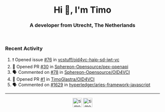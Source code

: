 <h1 align="center">Hi 👋, I'm Timo</h1>
<h3 align="center">A developer from Utrecht, The Netherlands</h3>
<br/>
<!-- https://github.com/rahuldkjain/github-profile-readme-generator --!>

<!--  <p align="left"><img src="https://github-readme-stats.vercel.app/api?username=timoglastra&show_icons=true&count_private=true&" alt="timoglastra" /></p> --!>

<!--
Github language stats
<p align="left"><img src="https://github-readme-stats.vercel.app/api/top-langs/?username=timoglastra&layout=compact" alt="timoglastra" /><p>
-->

<!-- Codestats language stats -->
<!-- <p align="left"><img src="https://codestats-readme.vercel.app/api/top-langs/?username=timoglastra&layout=compact&language_count=12" alt="timoglastra" /><p>    --!>
  
<h3>Recent Activity</h3>

<!--START_SECTION:activity-->
1. ❗ Opened issue [#76](https://github.com/vcstuff/oid4vc-haip-sd-jwt-vc/issues/76) in [vcstuff/oid4vc-haip-sd-jwt-vc](https://github.com/vcstuff/oid4vc-haip-sd-jwt-vc)
2. 💪 Opened PR [#30](https://github.com/Sphereon-Opensource/pex-openapi/pull/30) in [Sphereon-Opensource/pex-openapi](https://github.com/Sphereon-Opensource/pex-openapi)
3. 🗣 Commented on [#78](https://github.com/Sphereon-Opensource/OID4VCI/pull/78#issuecomment-1816092986) in [Sphereon-Opensource/OID4VCI](https://github.com/Sphereon-Opensource/OID4VCI)
4. 💪 Opened PR [#1](https://github.com/TimoGlastra/OID4VCI/pull/1) in [TimoGlastra/OID4VCI](https://github.com/TimoGlastra/OID4VCI)
5. 🗣 Commented on [#1629](https://github.com/hyperledger/aries-framework-javascript/pull/1629#issuecomment-1815821875) in [hyperledger/aries-framework-javascript](https://github.com/hyperledger/aries-framework-javascript)
<!--END_SECTION:activity-->

---

<p align="center">
<a href="https://twitter.com/timoglastra" target="blank"><img align="center" src="https://cdn.jsdelivr.net/npm/simple-icons@3.0.1/icons/twitter.svg" alt="timoglastra" height="30" width="30" /></a>
<a href="https://linkedin.com/in/timoglastra" target="blank"><img align="center" src="https://cdn.jsdelivr.net/npm/simple-icons@3.0.1/icons/linkedin.svg" alt="timoglastra" height="30" width="30" /></a>
</p>




